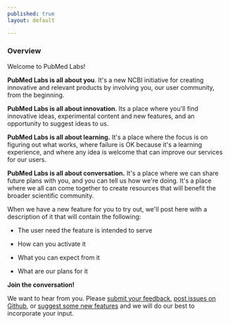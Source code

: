 ```yaml
---
published: true
layout: default

---
```


### Overview
Welcome to PubMed Labs!

**PubMed Labs is all about you**. It's a new NCBI initiative for
creating innovative and relevant products by involving you, our user
community, from the beginning.

**PubMed Labs is all about innovation**. Its a place where you'll find
innovative ideas, experimental content and new features, and an
opportunity to suggest ideas to us.

**PubMed Labs is all about learning.** It's a place where the focus is
on figuring out what works, where failure is OK because it's a learning
experience, and where any idea is welcome that can improve our services
for our users.

**PubMed Labs is all about conversation.** It's a place where we can
share future plans with you, and you can tell us how we're doing. It's a
place where we all can come together to create resources that will
benefit the broader scientific community.

When we have a new feature for you to try out, we'll post here
with a description of it that will contain the following:

-   The user need the feature is intended to serve

-   How can you activate it

-   What you can expect from it

-   What are our plans for it

**Join the conversation!**

We want to hear from you.  Please [submit your feedback](#), [post issues on Github](#), or [suggest some new features](#) and we will do our best to incorporate your input.
